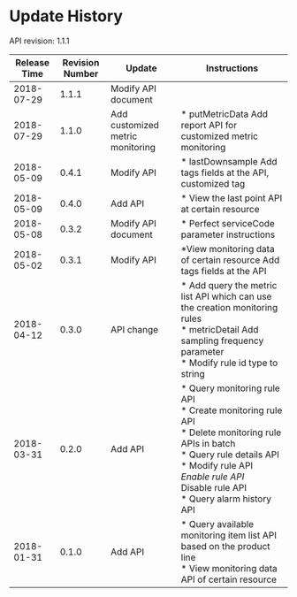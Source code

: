 # Update History #
API revision: 1.1.1

|Release Time|Revision Number| Update |Instructions|
|---|---|---|---|
|2018-07-29|1.1.1 |Modify API document|| 
|2018-07-29|1.1.0|Add customized metric monitoring|* putMetricData Add report API for customized metric monitoring|
|2018-05-09|0.4.1|Modify API|* lastDownsample Add tags fields at the API, customized tag|
|2018-05-09|0.4.0|Add API|* View the last point API at certain resource|
|2018-05-08|0.3.2|Modify API document|* Perfect serviceCode parameter instructions|
|2018-05-02|0.3.1|Modify API|*View monitoring data of certain resource Add tags fields at the API|
|2018-04-12|0.3.0|API change|* Add query the metric list API which can use the creation monitoring rules<br>* metricDetail Add sampling frequency parameter<br>* Modify rule id type to string|
|2018-03-31| 0.2.0|Add API|* Query monitoring rule API<br>* Create monitoring rule API<br>* Delete monitoring rule APIs in batch<br>* Query rule details API<br>* Modify rule API<br>*Enable rule API<br>* Disable rule API<br>* Query alarm history API|
|2018-01-31|0.1.0|Add API|    * Query available monitoring item list API based on the product line<br>* View monitoring data API of certain resource|